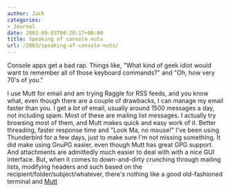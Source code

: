```yaml
---
author: Jack
categories:
- Journal
date: 2003-09-03T00:20:17+00:00
title: Speaking of console nuts
url: /2003/speaking-of-console-nuts/
---
```


Console apps get a bad rap. Things like, "What kind of geek idiot would want to remember all of those keyboard commands?" and "Oh, how very 70's of you."

I use Mutt for email and am trying Raggle for RSS feeds, and you know what, even though there are a couple of drawbacks, I can manage my email faster than you. I get a _lot_ of email, usually around 1500 messages a day, not including spam. Most of these are mailing list messages. I actually try browsing most of them, and Mutt makes quick and easy work of it. Better threading, faster response time and "Look Ma, no mouse!" I've been using Thunderbird for a few days, just to make sure I'm not missing something. It did make using GnuPG easier, even though Mutt has great GPG support. And attachments are admittedly much easier to deal with with a nice GUI interface. But, when it comes to down-and-dirty crunching through mailing lists, modifying headers and such based on the recipient/folder/subject/whatever, there's nothing like a good old-fashioned terminal and [Mutt][1]

 [1]: http://www.mutt.org/